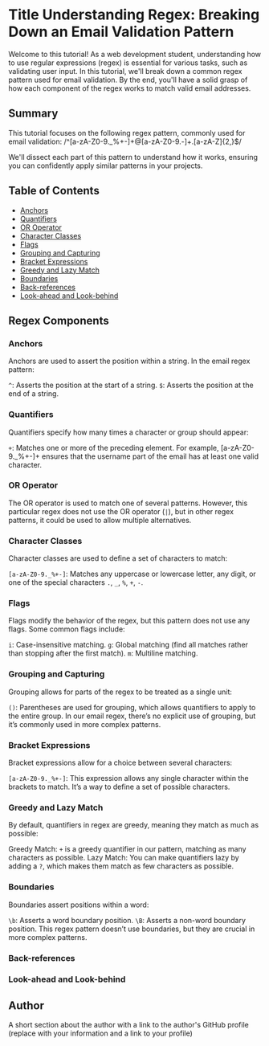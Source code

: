 # Title Understanding Regex: Breaking Down an Email Validation Pattern

Welcome to this tutorial! As a web development student, understanding how to use regular expressions (regex) is essential for various tasks, such as validating user input. In this tutorial, we'll break down a common regex pattern used for email validation. By the end, you'll have a solid grasp of how each component of the regex works to match valid email addresses.

## Summary

This tutorial focuses on the following regex pattern, commonly used for email validation:
/^[a-zA-Z0-9._%+-]+@[a-zA-Z0-9.-]+\.[a-zA-Z]{2,}$/

We'll dissect each part of this pattern to understand how it works, ensuring you can confidently apply similar patterns in your projects.

## Table of Contents

- [Anchors](#anchors)
- [Quantifiers](#quantifiers)
- [OR Operator](#or-operator)
- [Character Classes](#character-classes)
- [Flags](#flags)
- [Grouping and Capturing](#grouping-and-capturing)
- [Bracket Expressions](#bracket-expressions)
- [Greedy and Lazy Match](#greedy-and-lazy-match)
- [Boundaries](#boundaries)
- [Back-references](#back-references)
- [Look-ahead and Look-behind](#look-ahead-and-look-behind)

## Regex Components

### Anchors

Anchors are used to assert the position within a string. In the email regex pattern:

`^`: Asserts the position at the start of a string.
`$`: Asserts the position at the end of a string.

### Quantifiers

Quantifiers specify how many times a character or group should appear:

`+`: Matches one or more of the preceding element. For example, [a-zA-Z0-9._%+-]+ ensures that the username part of the email has at least one valid character.

### OR Operator

The OR operator is used to match one of several patterns. However, this particular regex does not use the OR operator (`|`), but in other regex patterns, it could be used to allow multiple alternatives.

### Character Classes

Character classes are used to define a set of characters to match:

`[a-zA-Z0-9._%+-]`: Matches any uppercase or lowercase letter, any digit, or one of the special characters `.`, `_`, `%`, `+`, `-`.

### Flags

Flags modify the behavior of the regex, but this pattern does not use any flags. Some common flags include:

`i`: Case-insensitive matching.
`g`: Global matching (find all matches rather than stopping after the first match).
`m`: Multiline matching.

### Grouping and Capturing

Grouping allows for parts of the regex to be treated as a single unit:

`()`: Parentheses are used for grouping, which allows quantifiers to apply to the entire group. In our email regex, there’s no explicit use of grouping, but it’s commonly used in more complex patterns.

### Bracket Expressions

Bracket expressions allow for a choice between several characters:

`[a-zA-Z0-9._%+-]`: This expression allows any single character within the brackets to match. It’s a way to define a set of possible characters.

### Greedy and Lazy Match

By default, quantifiers in regex are greedy, meaning they match as much as possible:

Greedy Match: `+` is a greedy quantifier in our pattern, matching as many characters as possible.
Lazy Match: You can make quantifiers lazy by adding a `?`, which makes them match as few characters as possible.

### Boundaries

Boundaries assert positions within a word:

`\b`: Asserts a word boundary position.
`\B`: Asserts a non-word boundary position.
This regex pattern doesn’t use boundaries, but they are crucial in more complex patterns.

### Back-references

### Look-ahead and Look-behind

## Author

A short section about the author with a link to the author's GitHub profile (replace with your information and a link to your profile)
